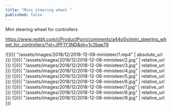 ```yaml
---
title: "Mini steering wheel "
published: false
---
```

Mini steering wheel for controllers

https://www.reddit.com/r/ProductPorn/comments/a44o0v/mini_steering_wheel_for_controllers/?st=JPF1Y3ND&sh=1c2bae79



![]({{ "/assets/images/2018/12/2018-12-08-ministeer/1.mp4" | absolute_url }})
![]({{ "/assets/images/2018/12/2018-12-08-ministeer/2.jpg" | relative_url }})
![]({{ "/assets/images/2018/12/2018-12-08-ministeer/3.jpg" | relative_url }})
![]({{ "/assets/images/2018/12/2018-12-08-ministeer/4.jpg" | relative_url }})
![]({{ "/assets/images/2018/12/2018-12-08-ministeer/5.jpg" | relative_url }})
![]({{ "/assets/images/2018/12/2018-12-08-ministeer/6.jpg" | relative_url }})
![]({{ "/assets/images/2018/12/2018-12-08-ministeer/7.jpg" | relative_url }})
![]({{ "/assets/images/2018/12/2018-12-08-ministeer/8.jpg" | relative_url }})
![]({{ "/assets/images/2018/12/2018-12-08-ministeer/9.jpg" | relative_url }})
